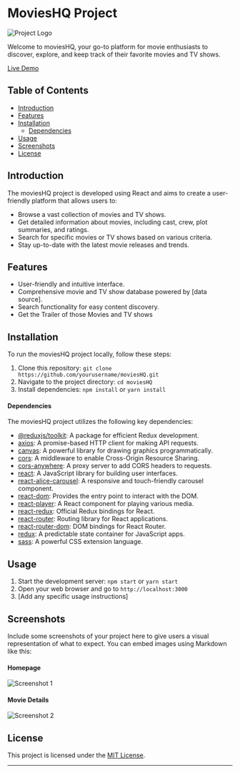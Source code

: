 # MoviesHQ Project


![Project Logo](url_to_your_logo.png) <!-- If you have a project logo, include it here -->

Welcome to moviesHQ, your go-to platform for movie enthusiasts to discover, explore, and keep track of their favorite movies and TV shows.

[Live Demo](https://manav-gopal.github.io/MoviesHQ/)


## Table of Contents
- [Introduction](#introduction)
- [Features](#features)
- [Installation](#installation)
	- [Dependencies](#dependencies)
- [Usage](#usage)
- [Screenshots](#screenshots)
- [License](#license)


## Introduction

The moviesHQ project is developed using React and aims to create a user-friendly platform that allows users to:

- Browse a vast collection of movies and TV shows.
- Get detailed information about movies, including cast, crew, plot summaries, and ratings.
- Search for specific movies or TV shows based on various criteria.
- Stay up-to-date with the latest movie releases and trends.

## Features

- User-friendly and intuitive interface.
- Comprehensive movie and TV show database powered by [data source].
- Search functionality for easy content discovery.
- Get the Trailer of those Movies and TV shows

## Installation

To run the moviesHQ project locally, follow these steps:

1. Clone this repository: `git clone https://github.com/yourusername/moviesHQ.git`
2. Navigate to the project directory: `cd moviesHQ`
3. Install dependencies: `npm install` or `yarn install`

#### Dependencies

The moviesHQ project utilizes the following key dependencies:

- [@reduxjs/toolkit](https://redux-toolkit.js.org/): A package for efficient Redux development.
- [axios](https://axios-http.com/): A promise-based HTTP client for making API requests.
- [canvas](https://www.npmjs.com/package/canvas): A powerful library for drawing graphics programmatically.
- [cors](https://www.npmjs.com/package/cors): A middleware to enable Cross-Origin Resource Sharing.
- [cors-anywhere](https://www.npmjs.com/package/cors-anywhere): A proxy server to add CORS headers to requests.
- [react](https://reactjs.org/): A JavaScript library for building user interfaces.
- [react-alice-carousel](https://www.npmjs.com/package/react-alice-carousel): A responsive and touch-friendly carousel component.
- [react-dom](https://reactjs.org/docs/react-dom.html): Provides the entry point to interact with the DOM.
- [react-player](https://github.com/cookpete/react-player): A React component for playing various media.
- [react-redux](https://react-redux.js.org/): Official Redux bindings for React.
- [react-router](https://reactrouter.com/web/guides/quick-start): Routing library for React applications.
- [react-router-dom](https://reactrouter.com/web/guides/quick-start): DOM bindings for React Router.
- [redux](https://redux.js.org/): A predictable state container for JavaScript apps.
- [sass](https://sass-lang.com/): A powerful CSS extension language.

## Usage

1. Start the development server: `npm start` or `yarn start`
2. Open your web browser and go to `http://localhost:3000`
3. [Add any specific usage instructions]

## Screenshots

Include some screenshots of your project here to give users a visual representation of what to expect. You can embed images using Markdown like this:

#### Homepage
![Screenshot 1](https://res.cloudinary.com/dq6uhnvgl/image/upload/v1692991612/MoviesHQ/fqxsz3hgzwdgixrbpywd.png)

#### Movie Details
![Screenshot 2](https://res.cloudinary.com/dq6uhnvgl/image/upload/v1692991612/MoviesHQ/muqm0tjmsb6andxdk5ho.png)

## License

This project is licensed under the [MIT License](LICENSE).

---